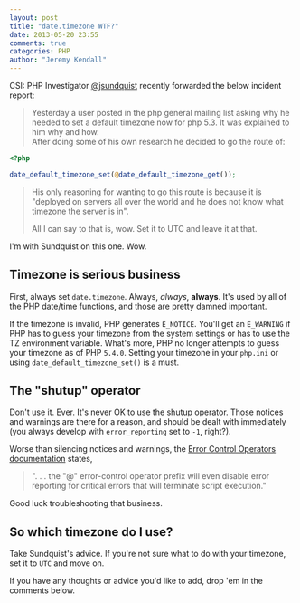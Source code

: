 ```yaml
---
layout: post
title: "date.timezone WTF?"
date: 2013-05-20 23:55
comments: true
categories: PHP
author: "Jeremy Kendall"
---
```


CSI: PHP Investigator [@jsundquist](https://twitter.com/jsundquist) recently forwarded 
the below incident report:

> Yesterday a user posted in the php general mailing list asking why he needed 
> to set a default timezone now for php 5.3.  It was explained to him why and how.  
> After doing some of his own research he decided to go the route of:

```php
<?php

date_default_timezone_set(@date_default_timezone_get());
```

>His only reasoning for wanting to go this route is because it is "deployed on servers all over the world and he does not know what timezone the server is in".
>
> All I can say to that is, wow. Set it to UTC and leave it at that.

I'm with Sundquist on this one.  Wow.

## Timezone is serious business ##

First, always set `date.timezone`. Always, _always_, **always**.  It's used by all of the 
PHP date/time functions, and those are pretty damned important.

If the timezone is invalid, PHP generates `E_NOTICE`. You'll get an `E_WARNING` if PHP has to guess your timezone 
from the system settings or has to use the TZ environment variable. What's more, 
PHP no longer attempts to guess your timezone as of PHP `5.4.0`. Setting your 
timezone in your `php.ini` or using `date_default_timezone_set()` is a must.

## The "shutup" operator ##

Don't use it.  Ever.  It's never OK to use the shutup operator.  Those notices 
and warnings are there for a reason, and should be dealt with immediately (you 
always develop with `error_reporting` set to `-1`, right?). 

Worse than silencing notices and warnings, the 
[Error Control Operators documentation](http://php.net/manual/en/language.operators.errorcontrol.php) states, 

> ". . . the "@" error-control operator prefix will even disable error 
> reporting for critical errors that will terminate script execution." 

Good luck troubleshooting that business.

## So which timezone do I use? ##

Take Sundquist's advice.  If you're not sure what to do with your timezone, set it to 
`UTC` and move on.  

If you have any thoughts or advice you'd like to add, drop 'em in the comments below.
